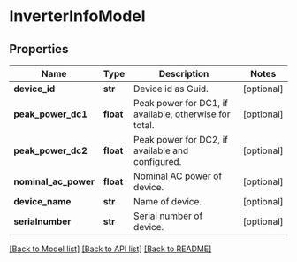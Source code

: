# InverterInfoModel

## Properties
Name | Type | Description | Notes
------------ | ------------- | ------------- | -------------
**device_id** | **str** | Device id as Guid. | [optional] 
**peak_power_dc1** | **float** | Peak power for DC1, if available, otherwise for total. | [optional] 
**peak_power_dc2** | **float** | Peak power for DC2, if available and configured. | [optional] 
**nominal_ac_power** | **float** | Nominal AC power of device. | [optional] 
**device_name** | **str** | Name of device. | [optional] 
**serialnumber** | **str** | Serial number of device. | [optional] 

[[Back to Model list]](../README.md#documentation-for-models) [[Back to API list]](../README.md#documentation-for-api-endpoints) [[Back to README]](../README.md)


